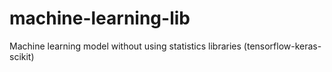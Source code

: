 # machine-learning-lib
Machine learning model without using statistics libraries (tensorflow-keras-scikit)
